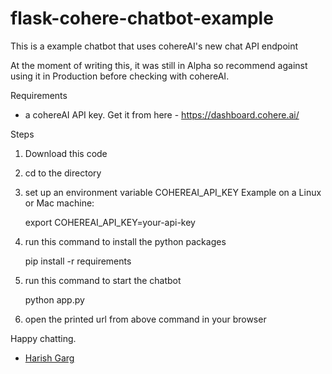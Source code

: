 # flask-cohere-chatbot-example

This is a example chatbot that uses cohereAI's new chat API endpoint 

At the moment of writing this, it was still in Alpha so recommend against using it in Production before checking with cohereAI.

Requirements
- a cohereAI API key. Get it from here - https://dashboard.cohere.ai/

Steps

1. Download this code

2. cd to the directory

3. set up an environment variable COHEREAI_API_KEY
    Example on a Linux or Mac machine:

    export COHEREAI_API_KEY=your-api-key

4. run this command to install the python packages

    pip install -r requirements

5. run this command to start the chatbot

     python app.py

6. open the printed url from above command in your browser


Happy chatting.

- [Harish Garg](https://harishgarg.com)